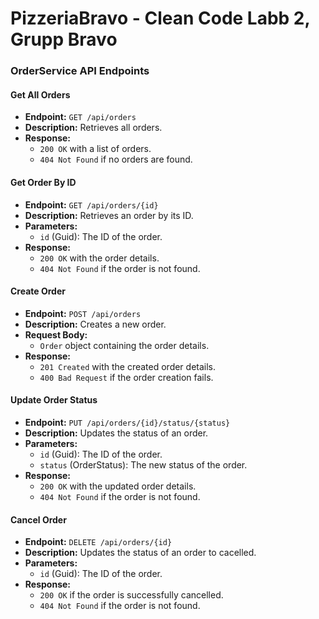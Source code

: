 # PizzeriaBravo - Clean Code Labb 2, Grupp Bravo

### OrderService API Endpoints

#### Get All Orders
- **Endpoint:** `GET /api/orders`
- **Description:** Retrieves all orders.
- **Response:**
  - `200 OK` with a list of orders.
  - `404 Not Found` if no orders are found.

#### Get Order By ID
- **Endpoint:** `GET /api/orders/{id}`
- **Description:** Retrieves an order by its ID.
- **Parameters:**
  - `id` (Guid): The ID of the order.
- **Response:**
  - `200 OK` with the order details.
  - `404 Not Found` if the order is not found.

#### Create Order
- **Endpoint:** `POST /api/orders`
- **Description:** Creates a new order.
- **Request Body:** 
  - `Order` object containing the order details.
- **Response:**
  - `201 Created` with the created order details.
  - `400 Bad Request` if the order creation fails.

#### Update Order Status
- **Endpoint:** `PUT /api/orders/{id}/status/{status}`
- **Description:** Updates the status of an order.
- **Parameters:**
  - `id` (Guid): The ID of the order.
  - `status` (OrderStatus): The new status of the order.
- **Response:**
  - `200 OK` with the updated order details.
  - `404 Not Found` if the order is not found.

#### Cancel Order
- **Endpoint:** `DELETE /api/orders/{id}`
- **Description:** Updates the status of an order to cacelled.
- **Parameters:**
  - `id` (Guid): The ID of the order.
- **Response:**
  - `200 OK` if the order is successfully cancelled.
  - `404 Not Found` if the order is not found.

